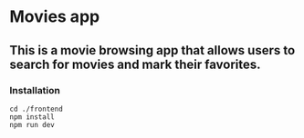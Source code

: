 # Movies app 
## This is a movie browsing app that allows users to search for movies and mark their favorites.


### Installation
```
cd ./frontend
npm install
npm run dev
```

